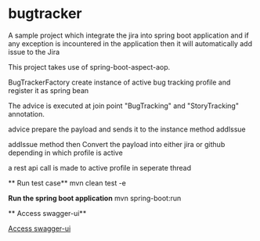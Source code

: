# bugtracker
A sample project which integrate the jira into spring boot application and if any exception is incountered in the application then it will automatically add issue to the Jira

This project takes use of spring-boot-aspect-aop.

BugTrackerFactory create instance of active bug tracking profile and register it as spring bean
 
The advice is executed at join point "BugTracking" and "StoryTracking" annotation.

advice prepare the payload and sends it to the instance method addIssue

addIssue method then Convert the payload into either jira or github depending in which profile is active

a rest api call is made to active profile in seperate thread


** Run test case** 
mvn clean test -e

**Run the spring boot application**
mvn spring-boot:run

** Access swagger-ui**

[Access swagger-ui](http://localhost:8080/swagger-ui.html)


 


